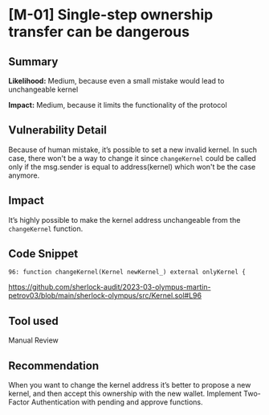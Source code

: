 # [M-01] Single-step ownership transfer can be dangerous

## Summary

**Likelihood:**
Medium, because even a small mistake would lead to unchangeable kernel

**Impact:**
Medium, because it limits the functionality of the protocol

## Vulnerability Detail

Because of human mistake, it’s possible to set a new invalid kernel. In such case, there won't be a way to change it since `changeKernel` could be called only if the msg.sender is equal to address(kernel) which won't be the case anymore.

## Impact

It’s highly possible to make the kernel address unchangeable from the `changeKernel` function.

## Code Snippet

```solidity
96: function changeKernel(Kernel newKernel_) external onlyKernel {
```

https://github.com/sherlock-audit/2023-03-olympus-martin-petrov03/blob/main/sherlock-olympus/src/Kernel.sol#L96

## Tool used

Manual Review

## Recommendation

When you want to change the kernel address it’s better to propose a new kernel, and then accept this ownership with the new wallet. Implement Two-Factor Authentication with pending and approve functions.
